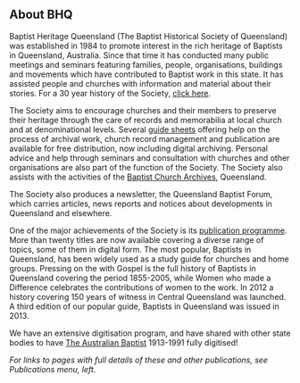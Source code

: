 ## About BHQ


Baptist Heritage Queensland (The Baptist Historical Society of Queensland) was established in 1984 to promote interest in the rich heritage of Baptists in Queensland, Australia. Since that time it has conducted many public meetings and seminars featuring families, people, organisations, buildings and movements which have contributed to Baptist work in this state. It has assisted people and churches with information and material about their stories. For a 30 year history of the Society, [click here](/pdf/History-BHQ-30.pdf).

The Society aims to encourage churches and their members to preserve their heritage through the care of records and memorabilia at local church and at denominational levels. Several [guide sheets](/bhq/guides.html) offering help on the process of archival work, church record management and publication are available for free distribution, now including digital archiving. Personal advice and help through seminars and consultation with churches and other organisations are also part of the function of the Society. The Society also assists with the activities of the [Baptist Church Archives](/barq/index.html), Queensland.

The Society also produces a newsletter, the Queensland Baptist Forum, which carries articles, news reports and notices about developments in Queensland and elsewhere.

One of the major achievements of the Society is its [publication programme](/bhq/pubs/index.html). More than twenty titles are now available covering a diverse range of topics, some of them in digital form. The most popular, Baptists in Queensland, has been widely used as a study guide for churches and home groups. Pressing on the with Gospel is the full history of Baptists in Queensland covering the period 1855-2005, while Women who made a Difference celebrates the contributions of women to the work. In 2012 a history covering 150 years of witness in Central Queensland was launched. A third edition of our popular guide, Baptists in Queensland was issued in 2013.

We have an extensive digitisation program, and have shared with other state bodies to have [The Australian Baptist](pdf/AB-dig.pdf) 1913-1991 fully digitised!

*For links to pages with full details of these and other publications, see Publications menu, left.*